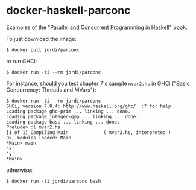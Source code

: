 # docker-haskell-parconc

Examples of the ["Parallel and Concurrent Programming in Haskell" book](http://chimera.labs.oreilly.com/books/1230000000929). 

To just download the image:

```
$ docker pull jordi/parconc
```

to run GHCi:

```
$ docker run -ti --rm jordi/parconc
```

For instance, should you test chapter 7's sample `mvar2.hs` in GHCi ("Basic Concurrency: Threads and MVars"):

```
$ docker run -ti --rm jordi/parconc
GHCi, version 7.8.4: http://www.haskell.org/ghc/  :? for help
Loading package ghc-prim ... linking ... done.
Loading package integer-gmp ... linking ... done.
Loading package base ... linking ... done.
Prelude> :l mvar2.hs
[1 of 1] Compiling Main             ( mvar2.hs, interpreted )
Ok, modules loaded: Main.
*Main> main
'x'
'y'
*Main>
```

otherwise:

```
$ docker run -ti jordi/parconc bash
```
